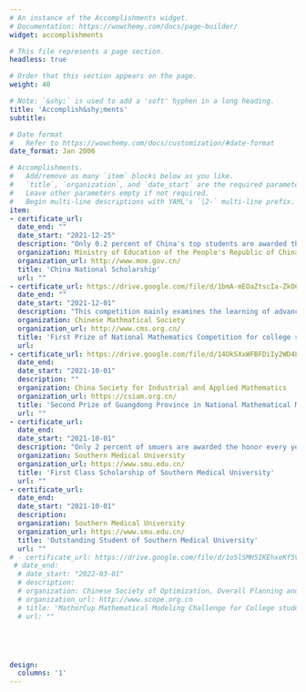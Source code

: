 ```yaml
---
# An instance of the Accomplishments widget.
# Documentation: https://wowchemy.com/docs/page-builder/
widget: accomplishments

# This file represents a page section.
headless: true

# Order that this section appears on the page.
weight: 40

# Note: `&shy;` is used to add a 'soft' hyphen in a long heading.
title: 'Accomplish&shy;ments'
subtitle:

# Date format
#   Refer to https://wowchemy.com/docs/customization/#date-format
date_format: Jan 2006

# Accomplishments.
#   Add/remove as many `item` blocks below as you like.
#   `title`, `organization`, and `date_start` are the required parameters.
#   Leave other parameters empty if not required.
#   Begin multi-line descriptions with YAML's `|2-` multi-line prefix.
item:
- certificate_url: 
  date_end: ""
  date_start: "2021-12-25"
  description: "Only 0.2 percent of China's top students are awarded the honor every year."
  organization: Ministry of Education of the People's Republic of China
  organization_url: http://www.moe.gov.cn/
  title: 'China National Scholarship'
  url: ""
- certificate_url: https://drive.google.com/file/d/1bmA-mEOaZtscIa-ZkOCt4uQ80yQqTThk/view?usp=sharing
  date_end: ""
  date_start: "2021-12-01"
  description: "This competition mainly examines the learning of advanced mathematics, advanced algebra, probability theory and mathematical statistics."
  organization: Chinese Mathmatical Society
  organization_url: http://www.cms.org.cn/
  title: 'First Prize of National Mathematics Competition for college students in Guangdong Province'
  url: 
- certificate_url: https://drive.google.com/file/d/14OkSXxWFBFDiIy2WD4Lh0HsipGGJkkEN/view?usp=sharing
  date_end: 
  date_start: "2021-10-01"
  description: ""
  organization: China Society for Industrial and Applied Mathematics
  organization_url: https://csiam.org.cn/
  title: 'Second Prize of Guangdong Province in National Mathematical Modeling Contest for College Students'
  url: ""
- certificate_url: 
  date_end: 
  date_start: "2021-10-01"
  description: "Only 2 percent of smuers are awarded the honor every year."
  organization: Southern Medical University
  organization_url: https://www.smu.edu.cn/
  title: 'First Class Scholarship of Southern Medical University'
  url: ""
- certificate_url: 
  date_end: 
  date_start: "2021-10-01"
  description: 
  organization: Southern Medical University
  organization_url: https://www.smu.edu.cn/
  title: 'Outstanding Student of Southern Medical University'
  url: ""
# - certificate_url: https://drive.google.com/file/d/1o5lSMH5IKEhxeKf5VFQ63Wu6JeOhnUie/view?usp=sharing 
 # date_end: 
  # date_start: "2022-03-01"
  # description: 
  # organization: Chinese Society of Optimization, Overall Planning and Economic Mathematics
  # organization_url: http://www.scope.org.cn
  # title: 'MathorCup Mathematical Modeling Challenge for College students-the third Prize of big data Competition'
  # url: ""





design:
  columns: '1' 
---
```

